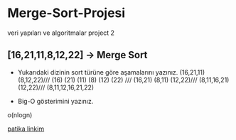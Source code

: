 # Merge-Sort-Projesi
veri yapıları ve algoritmalar project 2


## [16,21,11,8,12,22] -> Merge Sort

- Yukarıdaki dizinin sort türüne göre aşamalarını yazınız.
(16,21,11) (8,12,22)///  (16) (21) (11) (8) (12) (22) ///   (16,21) (8,11) (12,22)/// (8,11,16,21) (12,22)/// (8,11,12,16,21,22)

* Big-O gösterimini yazınız.

o(nlogn)

[patika linkim](https://app.patika.dev/ahmetfurkan)

